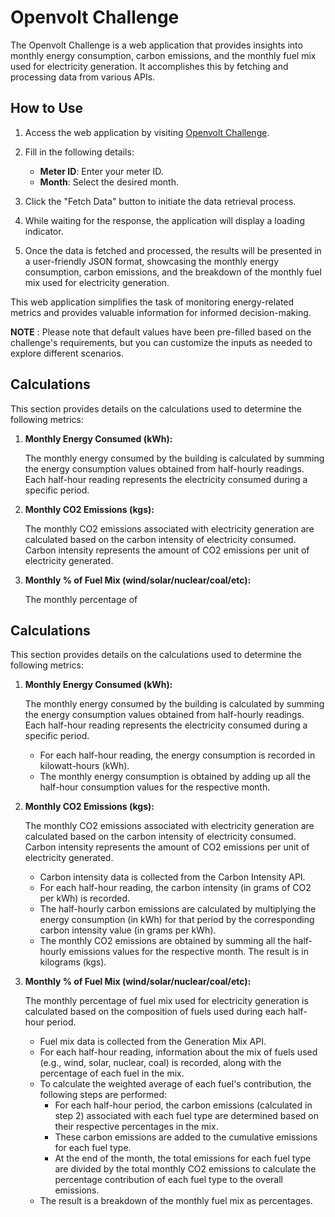 # Openvolt Challenge

The Openvolt Challenge is a web application that provides insights into monthly energy consumption, carbon emissions, and the monthly fuel mix used for electricity generation. It accomplishes this by fetching and processing data from various APIs.

## How to Use

1. Access the web application by visiting [Openvolt Challenge](https://banjobyster.github.io/openvolt-challenge/).

2. Fill in the following details:

   - **Meter ID**: Enter your meter ID.
   - **Month**: Select the desired month.

3. Click the "Fetch Data" button to initiate the data retrieval process.

4. While waiting for the response, the application will display a loading indicator.

5. Once the data is fetched and processed, the results will be presented in a user-friendly JSON format, showcasing the monthly energy consumption, carbon emissions, and the breakdown of the monthly fuel mix used for electricity generation.

This web application simplifies the task of monitoring energy-related metrics and provides valuable information for informed decision-making.

**NOTE** : Please note that default values have been pre-filled based on the challenge's requirements, but you can customize the inputs as needed to explore different scenarios.

## Calculations

This section provides details on the calculations used to determine the following metrics:

1. **Monthly Energy Consumed (kWh):**

   The monthly energy consumed by the building is calculated by summing the energy consumption values obtained from half-hourly readings. Each half-hour reading represents the electricity consumed during a specific period.

2. **Monthly CO2 Emissions (kgs):**

   The monthly CO2 emissions associated with electricity generation are calculated based on the carbon intensity of electricity consumed. Carbon intensity represents the amount of CO2 emissions per unit of electricity generated.

3. **Monthly % of Fuel Mix (wind/solar/nuclear/coal/etc):**

   The monthly percentage of


## Calculations

This section provides details on the calculations used to determine the following metrics:

1. **Monthly Energy Consumed (kWh):**

   The monthly energy consumed by the building is calculated by summing the energy consumption values obtained from half-hourly readings. Each half-hour reading represents the electricity consumed during a specific period.

   - For each half-hour reading, the energy consumption is recorded in kilowatt-hours (kWh).
   - The monthly energy consumption is obtained by adding up all the half-hour consumption values for the respective month.

2. **Monthly CO2 Emissions (kgs):**

   The monthly CO2 emissions associated with electricity generation are calculated based on the carbon intensity of electricity consumed. Carbon intensity represents the amount of CO2 emissions per unit of electricity generated.

   - Carbon intensity data is collected from the Carbon Intensity API.
   - For each half-hour reading, the carbon intensity (in grams of CO2 per kWh) is recorded.
   - The half-hourly carbon emissions are calculated by multiplying the energy consumption (in kWh) for that period by the corresponding carbon intensity value (in grams per kWh).
   - The monthly CO2 emissions are obtained by summing all the half-hourly emissions values for the respective month. The result is in kilograms (kgs).

3. **Monthly % of Fuel Mix (wind/solar/nuclear/coal/etc):**

   The monthly percentage of fuel mix used for electricity generation is calculated based on the composition of fuels used during each half-hour period.

   - Fuel mix data is collected from the Generation Mix API.
   - For each half-hour reading, information about the mix of fuels used (e.g., wind, solar, nuclear, coal) is recorded, along with the percentage of each fuel in the mix.
   - To calculate the weighted average of each fuel's contribution, the following steps are performed:
     - For each half-hour period, the carbon emissions (calculated in step 2) associated with each fuel type are determined based on their respective percentages in the mix.
     - These carbon emissions are added to the cumulative emissions for each fuel type.
     - At the end of the month, the total emissions for each fuel type are divided by the total monthly CO2 emissions to calculate the percentage contribution of each fuel type to the overall emissions.
   - The result is a breakdown of the monthly fuel mix as percentages.


